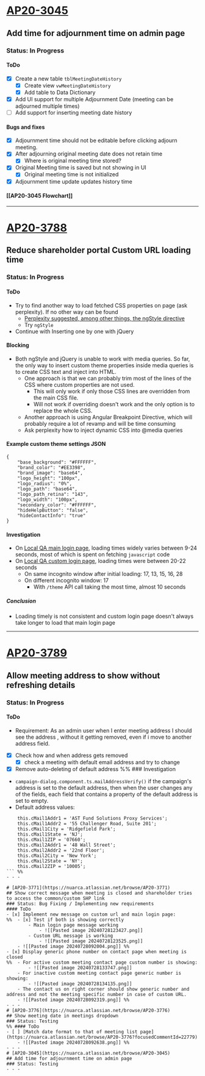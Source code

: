 # [AP20-3045](https://nuarca.atlassian.net/browse/AP20-3045)
## Add time for adjournment time on admin page  
### Status: In Progress
#### ToDo
- [x] Create a new table `tblMeetingDateHistory`
	- [x] Create view `vwMeetingDateHistory`
	- [x] Add table to Data Dictionary
- [x] Add UI support for multiple Adjournment Date (meeting can be adjourned multiple times)
- [ ] Add support for inserting meeting date history
#### Bugs and fixes
- [x] Adjournment time should not be editable before clicking adjourn meeting. 
- [x] After adjourning original meeting date does not retain time
	- [x] Where is original meeting time stored?
- [x] Original Meeting time is saved but not showing in UI
	- [x] Original meeting time is not initialized 
- [x] Adjournment time update updates history time 
#### [[AP20-3045 Flowchart]]
- - -
# [AP20-3788](https://nuarca.atlassian.net/browse/AP20-3788)
## Reduce shareholder portal Custom URL loading time 
### Status: In Progress
#### ToDo
- Try to find another way to load fetched CSS properties on page (ask perplexity). If no other way can be found
	- [Perplexity suggested, among other things, the ngStyle directive](https://www.perplexity.ai/search/in-my-angular-app-i-have-to-fe-qq0lmz4nT3CxvPHuT5DhZQ)
	- Try `ngStyle`
- Continue with Inserting one by one with jQuery
#### Blocking
- Both ngStyle and jQuery is unable to work with media queries. So far, the only way to insert custom theme properties inside media queries is to create CSS text and inject into HTML. 
	- One approach is that we can probably trim most of the lines of the CSS where custom properties are not used.
		- This will only work if only those CSS lines are overridden from the main CSS file.
		- Will not work if overriding doesn't work and the only option is to replace the whole CSS.
	- Another approach is using Angular Breakpoint Directive, which will probably require a lot of revamp and will be time consuming
	- Ask perplexity how to inject dynamic CSS into @media queries
#### Example custom theme settings JSON
```
{
    "base_background": "#FFFFFF",
    "brand_color": "#EE3398",
    "brand_image": "base64",
    "logo_height": "100px",
    "logo_radius": "0%",
    "logo_path": "base64",
    "logo_path_retina": "143",
    "logo_width": "100px",
    "secondary_color": "#FFFFFF",
    "hideHelpButton": "false",
    "hideContactInfo": "true"
}
```
#### Investigation
- On [Local QA main login page](https://qa.web.proxyvoting.com:25005/), loading times widely varies between 9-24 seconds, most of which is spent on fetching `javascript` code
- On [Local QA custom login page](https://qa.web.proxyvoting.com:25005/masisa/Nuarca123), loading times were between 20-22 seconds
	- On same incognito window after initial loading: 17, 13, 15, 16, 28
	- On different incognito window: 17
		- With `/theme` API call taking the most time, almost 10 seconds
##### Conclusion
- Loading timely is not consistent and custom login page doesn't always take longer to load that main login page
- - -

# [AP20-3789](https://nuarca.atlassian.net/browse/AP20-3789)
## Allow meeting address to show without refreshing details
### Status: In Progress
#### ToDo
- Requirement: As an admin user when I enter meeting address I should see the address , without it getting removed, even if i move to another address field.
- [x] Check how and when address gets removed
	- [x] check a meeting with default email address and try to change
- [x] Remove auto-deleting of default address
%% ### Investigation
- `campaign-dialog.component.ts.mailAddressVerify()` if the campaign's address is set to the default address, then when the user changes any of the fields, each field that contains a property of the default address is set to empty.
- Default address values:
```
	this.cMail1Addr1 = 'AST Fund Solutions Proxy Services';
	this.cMail1Addr2 = '55 Challenger Road, Suite 201';
	this.cMail1City = 'Ridgefield Park';
	this.cMail1State = 'NJ';
	this.cMail1ZIP = '07660';
	this.cMail2Addr1 = '48 Wall Street';
	this.cMail2Addr2 = '22nd Floor';
	this.cMail2City = 'New York';
	this.cMail2State = 'NY';
	this.cMail2ZIP = '10005';
``` %%
- - -

# [AP20-3771](https://nuarca.atlassian.net/browse/AP20-3771)
## Show correct message when meeting is closed and shareholder tries to access the common/custom SHP link
### Status: Bug Fixing / Implementing new requirements
#### ToDo
- [x] Implement new message on custom url and main login page:
%% 	- [x] Test if both is showing correctly
		- Main login page message working
			- ![[Pasted image 20240728123427.png]]
		- Custom URL message is working
			- ![[Pasted image 20240728123525.png]]
	- ![[Pasted image 20240728092004.png]] %%
- [x] Display generic phone number on contact page when meeting is closed
%% 	- For active custom meeting contact page custom number is showing:
		- ![[Pasted image 20240728133747.png]]
	- For inactive custom meeting contact page generic number is showing:
		- ![[Pasted image 20240728134135.png]]
	- The contact us on right corner should show generic number and address and not the meeting specific number in case of custom URL. 
	- ![[Pasted image 20240728092319.png]] %%
- - -
# [AP20-3776](https://nuarca.atlassian.net/browse/AP20-3776)
## Show meeting date in meetings dropdown
### Status: Testing
%% #### ToDo
- [ ] [Match date format to that of meeting list page](https://nuarca.atlassian.net/browse/AP20-3776?focusedCommentId=22779)
	- ![[Pasted image 20240728092638.png]] %%
- - -
# [AP20-3045](https://nuarca.atlassian.net/browse/AP20-3045)
## Add time for adjournment time on admin page  
### Status: Testing
- - -

